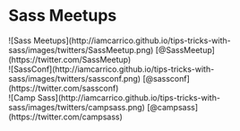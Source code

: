 # Sass Meetups

<div class="twitter-peeps">  ![Sass Meetups](http://iamcarrico.github.io/tips-tricks-with-sass/images/twitters/SassMeetup.png)
  [@SassMeetup](https://twitter.com/SassMeetup)
</div>

<div class="twitter-peeps">  ![SassConf](http://iamcarrico.github.io/tips-tricks-with-sass/images/twitters/sassconf.png)
  [@sassconf](https://twitter.com/sassconf)
</div>

<div class="twitter-peeps">  ![Camp Sass](http://iamcarrico.github.io/tips-tricks-with-sass/images/twitters/campsass.png)
  [@campsass](https://twitter.com/campsass)
</div>
